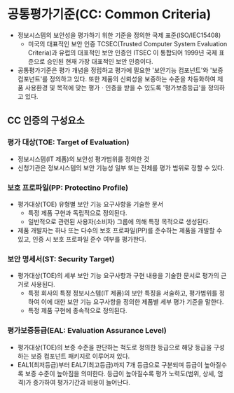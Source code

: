 # 공통평가기준(CC: Common Criteria)
* 정보시스템의 보안성을 평가하기 위한 기준을 정의한 국제 표준(ISO/IEC15408)
  * 미국의 대표적인 보안 인증 TCSEC(Trusted Computer System Evaluation Criteria)과 유럽의 대표적인 보안 인증인 ITSEC 이 통합되어 1999년 국제 표준으로 승인된 현재 가장 대표적인 보안 인증이다. 
* 공통평가기준은 평가 개념을 정립하고 평가에 필요한 '보안기능 컴포넌트'와 '보증 컴포넌트'를 정의하고 있다. 또한 제품의 신뢰성을 보증하는 수준을 차등화하여 제품 사용환경 및 목적에 맞는 평가ㆍ인증을 받을 수 있도록 '평가보증등급'을 정의하고 있다. 

## CC 인증의 구성요소

### 평가 대상(TOE: Target of Evaluation)
* 정보시스템(IT 제품)의 보안성 평가범위를 정의한 것
* 신청기관은 정보시스템의 보안 기능성 일부 또는 전체를 평가 범위로 정할 수 있다. 

### 보호 프로파일(PP: Protectino Profile)
* 평가대상(TOE) 유형별 보안 기능 요구사항을 기술한 문서
  * 특정 제품 구현과 독립적으로 정의된다. 
  * 일반적으로 관련된 사용자(소비자) 그룹에 의해 특정 목적으로 생성된다. 
* 제품 개발자는 하나 또는 다수의 보호 프로파일(PP)를 준수하는 제품을 개발할 수 있고, 인증 시 보호 프로파일 준수 여부를 평가한다. 


### 보안 명세서(ST: Security Target)
* 평가대상(TOE)의 세부 보안 기능 요구사항과 구현 내용을 기술한 문서로 평가의 근거로 사용된다. 
  * 특정 회사의 특정 정보시스템(IT 제품)의 보안 특징을 서술하고, 평가범위를 정하여 이에 대한 보안 기능 요구사항을 정의한 제품별 세부 평가 기준을 말한다. 
  * 특정 제품 구현에 종속적으로 정의된다. 

### 평가보증등급(EAL: Evaluation Assurance Level)
* 평가대상(TOE)의 보증 수준을 판단하는 척도로 정의한 등급으로 해당 등급을 구성하는 보증 컴포넌트 패키지로 이루어져 있다. 
* EAL1(최저등급)부터 EAL7(최고등급)까지 7개 등급으로 구분되며 등급이 높아질수록 보증 수준이 높아짐을 의미한다. 등급이 높아질수록 평가 노력도(범위, 상세, 엄격)가 증가하여 평가기간과 비용이 늘어난다. 


